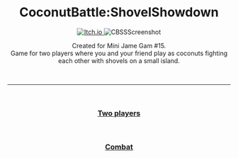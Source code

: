 <h1 align="center">CoconutBattle:ShovelShowdown</h1>

<p align="center">
  <a href="https://kosciach.itch.io/coconutbattleshovelshowdown">
<img src="https://camo.githubusercontent.com/9fd682145e4f0d5b90aac147ca8f96a32465f0b739c99f07c43fb47a63e59cf2/68747470733a2f2f696d672e736869656c64732e696f2f7374617469632f76313f7374796c653d666f722d7468652d6261646765266d6573736167653d497463682e696f26636f6c6f723d464135433543266c6f676f3d497463682e696f266c6f676f436f6c6f723d464646464646266c6162656c3d" alt="Itch.io" />
  </a>
<img src="https://img.itch.zone/aW1nLzExNDk5MzY2LnBuZw==/original/4MA%2BKP.png" alt="CBSSScreenshot">
</p>

  <p align="center">
    Created for Mini Jame Gam #15.<br>
    Game for two players where you and your friend play as coconuts fighting each other with shovels on a small island.
  </p>

<br>

---

<br>

<h3 align="center">
  <a href="TwoPlayers.md">Two players</a>
</h3>

<br>

<h3 align="center">
  <a href="Combat.md">Combat</a>
</h3>
